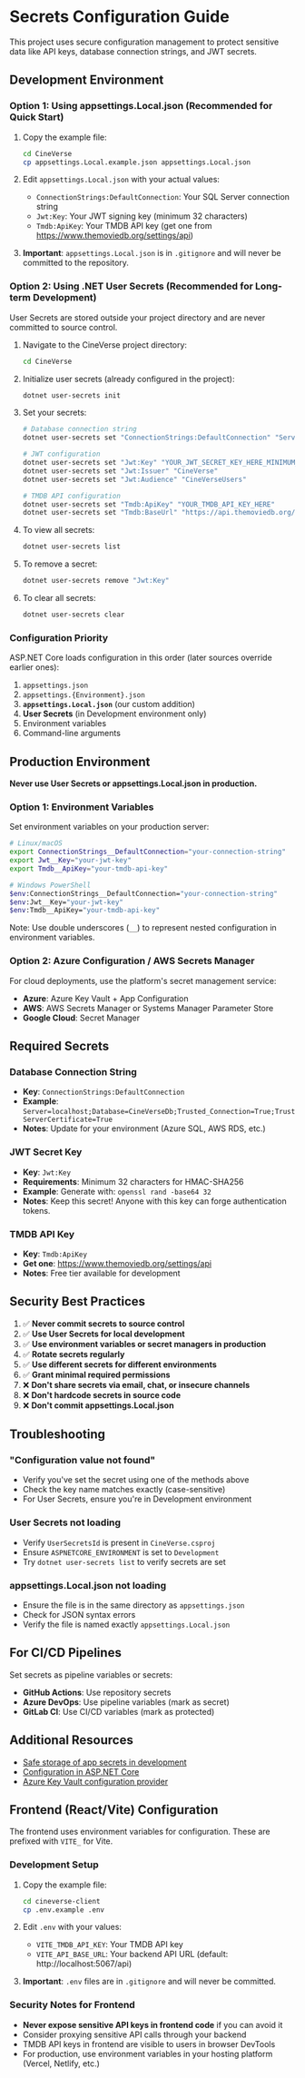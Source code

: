 # Secrets Configuration Guide

This project uses secure configuration management to protect sensitive data like API keys, database connection strings, and JWT secrets.

## Development Environment

### Option 1: Using appsettings.Local.json (Recommended for Quick Start)

1. Copy the example file:
   ```bash
   cd CineVerse
   cp appsettings.Local.example.json appsettings.Local.json
   ```

2. Edit `appsettings.Local.json` with your actual values:
   - `ConnectionStrings:DefaultConnection`: Your SQL Server connection string
   - `Jwt:Key`: Your JWT signing key (minimum 32 characters)
   - `Tmdb:ApiKey`: Your TMDB API key (get one from https://www.themoviedb.org/settings/api)

3. **Important**: `appsettings.Local.json` is in `.gitignore` and will never be committed to the repository.

### Option 2: Using .NET User Secrets (Recommended for Long-term Development)

User Secrets are stored outside your project directory and are never committed to source control.

1. Navigate to the CineVerse project directory:
   ```bash
   cd CineVerse
   ```

2. Initialize user secrets (already configured in the project):
   ```bash
   dotnet user-secrets init
   ```

3. Set your secrets:
   ```bash
   # Database connection string
   dotnet user-secrets set "ConnectionStrings:DefaultConnection" "Server=localhost;Database=CineVerseDb;Trusted_Connection=True;TrustServerCertificate=True"
   
   # JWT configuration
   dotnet user-secrets set "Jwt:Key" "YOUR_JWT_SECRET_KEY_HERE_MINIMUM_32_CHARACTERS_LONG"
   dotnet user-secrets set "Jwt:Issuer" "CineVerse"
   dotnet user-secrets set "Jwt:Audience" "CineVerseUsers"
   
   # TMDB API configuration
   dotnet user-secrets set "Tmdb:ApiKey" "YOUR_TMDB_API_KEY_HERE"
   dotnet user-secrets set "Tmdb:BaseUrl" "https://api.themoviedb.org/3/"
   ```

4. To view all secrets:
   ```bash
   dotnet user-secrets list
   ```

5. To remove a secret:
   ```bash
   dotnet user-secrets remove "Jwt:Key"
   ```

6. To clear all secrets:
   ```bash
   dotnet user-secrets clear
   ```

### Configuration Priority

ASP.NET Core loads configuration in this order (later sources override earlier ones):

1. `appsettings.json`
2. `appsettings.{Environment}.json`
3. **`appsettings.Local.json`** (our custom addition)
4. **User Secrets** (in Development environment only)
5. Environment variables
6. Command-line arguments

## Production Environment

**Never use User Secrets or appsettings.Local.json in production.**

### Option 1: Environment Variables

Set environment variables on your production server:

```bash
# Linux/macOS
export ConnectionStrings__DefaultConnection="your-connection-string"
export Jwt__Key="your-jwt-key"
export Tmdb__ApiKey="your-tmdb-api-key"

# Windows PowerShell
$env:ConnectionStrings__DefaultConnection="your-connection-string"
$env:Jwt__Key="your-jwt-key"
$env:Tmdb__ApiKey="your-tmdb-api-key"
```

Note: Use double underscores (`__`) to represent nested configuration in environment variables.

### Option 2: Azure Configuration / AWS Secrets Manager

For cloud deployments, use the platform's secret management service:

- **Azure**: Azure Key Vault + App Configuration
- **AWS**: AWS Secrets Manager or Systems Manager Parameter Store
- **Google Cloud**: Secret Manager

## Required Secrets

### Database Connection String
- **Key**: `ConnectionStrings:DefaultConnection`
- **Example**: `Server=localhost;Database=CineVerseDb;Trusted_Connection=True;TrustServerCertificate=True`
- **Notes**: Update for your environment (Azure SQL, AWS RDS, etc.)

### JWT Secret Key
- **Key**: `Jwt:Key`
- **Requirements**: Minimum 32 characters for HMAC-SHA256
- **Example**: Generate with: `openssl rand -base64 32`
- **Notes**: Keep this secret! Anyone with this key can forge authentication tokens.

### TMDB API Key
- **Key**: `Tmdb:ApiKey`
- **Get one**: https://www.themoviedb.org/settings/api
- **Notes**: Free tier available for development

## Security Best Practices

1. ✅ **Never commit secrets to source control**
2. ✅ **Use User Secrets for local development**
3. ✅ **Use environment variables or secret managers in production**
4. ✅ **Rotate secrets regularly**
5. ✅ **Use different secrets for different environments**
6. ✅ **Grant minimal required permissions**
7. ❌ **Don't share secrets via email, chat, or insecure channels**
8. ❌ **Don't hardcode secrets in source code**
9. ❌ **Don't commit appsettings.Local.json**

## Troubleshooting

### "Configuration value not found"
- Verify you've set the secret using one of the methods above
- Check the key name matches exactly (case-sensitive)
- For User Secrets, ensure you're in Development environment

### User Secrets not loading
- Verify `UserSecretsId` is present in `CineVerse.csproj`
- Ensure `ASPNETCORE_ENVIRONMENT` is set to `Development`
- Try `dotnet user-secrets list` to verify secrets are set

### appsettings.Local.json not loading
- Ensure the file is in the same directory as `appsettings.json`
- Check for JSON syntax errors
- Verify the file is named exactly `appsettings.Local.json`

## For CI/CD Pipelines

Set secrets as pipeline variables or secrets:

- **GitHub Actions**: Use repository secrets
- **Azure DevOps**: Use pipeline variables (mark as secret)
- **GitLab CI**: Use CI/CD variables (mark as protected)

## Additional Resources

- [Safe storage of app secrets in development](https://learn.microsoft.com/en-us/aspnet/core/security/app-secrets)
- [Configuration in ASP.NET Core](https://learn.microsoft.com/en-us/aspnet/core/fundamentals/configuration/)
- [Azure Key Vault configuration provider](https://learn.microsoft.com/en-us/aspnet/core/security/key-vault-configuration)

## Frontend (React/Vite) Configuration

The frontend uses environment variables for configuration. These are prefixed with `VITE_` for Vite.

### Development Setup

1. Copy the example file:
   ```bash
   cd cineverse-client
   cp .env.example .env
   ```

2. Edit `.env` with your values:
   - `VITE_TMDB_API_KEY`: Your TMDB API key
   - `VITE_API_BASE_URL`: Your backend API URL (default: http://localhost:5067/api)

3. **Important**: `.env` files are in `.gitignore` and will never be committed.

### Security Notes for Frontend

- **Never expose sensitive API keys in frontend code** if you can avoid it
- Consider proxying sensitive API calls through your backend
- TMDB API keys in frontend are visible to users in browser DevTools
- For production, use environment variables in your hosting platform (Vercel, Netlify, etc.)

